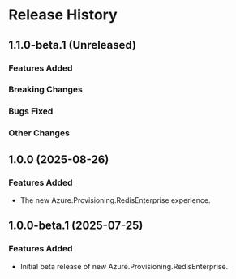 # Release History

## 1.1.0-beta.1 (Unreleased)

### Features Added

### Breaking Changes

### Bugs Fixed

### Other Changes

## 1.0.0 (2025-08-26)

### Features Added

- The new Azure.Provisioning.RedisEnterprise experience.

## 1.0.0-beta.1 (2025-07-25)

### Features Added

- Initial beta release of new Azure.Provisioning.RedisEnterprise.
